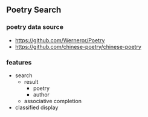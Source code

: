 ## Poetry Search

### poetry data source

-  https://github.com/Werneror/Poetry
- https://github.com/chinese-poetry/chinese-poetry

### features

- search
  - result
    - poetry
    - author
  - associative completion
- classified display

